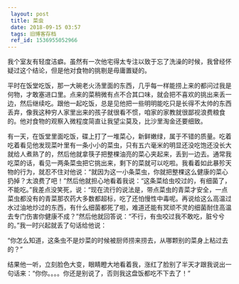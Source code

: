```yaml
---
 layout: post
 title: 菜虫
 date: 2018-09-15 03:57
 tags: 旧博客存档
 ref_id: 1536955052966
---
```

我个室友有轻度洁癖。虽然有一次他宅得太专注以致于忘了洗澡的时候，我曾经怀疑过这个结论，但是他对食物的挑剔是毋庸置疑的。



平时在饭堂吃饭，那一大碗老火汤里面的东西，几乎每一样能捞上来的都问过我是何物，才敢塞进口里。点来的菜稍微有点不合其口味，就会把不喜欢的挑出来丢一边，然后继续吃。跟他一起吃饭，总是见他把一些明明能吃只是长得不太帅的东西丢弃，像我这种穷人家里出来的孩子就很看不惯，咱家的家教就很鄙视浪费粮食的。他对食物的观察入微程度简直让我望尘莫及，比沙里淘金还要细致。



有一天，在饭堂里面吃饭，碟上打了一堆菜心，新鲜嫩绿，属于不错的质量。吃着吃着看见他发现菜叶里有一条小小的菜虫，只有五六毫米的明显还没吃饱还没长大就给人煮熟了的，然后他就拿筷子把整棵油亮的菜心夹起来，丢到一边去。通常我吃菜的话，看见一两条菜虫把它挑出来，剩下的菜就可以吃啦。我看着如此暴殄天物的行为，就忍不住对他说：“就因为这一小条菜虫，你就把整棵这么健康的菜心扔掉？太浪费了吧！”然后他就担心地看着我说：“这条菜给虫咬过的，有细菌了，不能吃。”我差点没笑死，说：“现在流行的说法是，带点菜虫的青菜才安全，一点菜虫都没有的青菜那农药大多数都超标，吃了还怕慢性中毒呢。再说给这么高温过水过油地炒过的东西，有什么细菌都死了啦，难道还能有冥顽不灵的细菌耐住高温去专门伤害你健康不成？”然后他就回答说：“不行，有虫咬过我不敢吃，脏兮兮的。”我一时兴起就丢了句话给他说：



“你怎么知道，这条虫不是炒菜的时候被厨师捞来捞去，从哪颗别的菜身上粘过去的？”



结果他一听，立刻脸色大变，眼睛瞪大地看着我，涨红了脸别了半天才跟我说出一句话来：“你你。。。。你还是别说了，否则我这盘饭都吃不下去了！”

